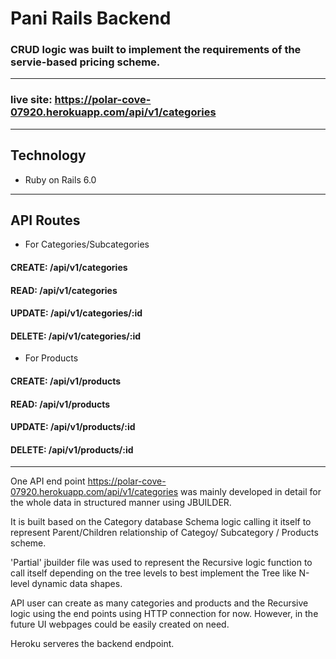 
# Pani Rails Backend

### CRUD logic was built to implement the requirements of the servie-based pricing scheme.
---
### live site: https://polar-cove-07920.herokuapp.com/api/v1/categories

---
## Technology

- Ruby on Rails 6.0
---

## API Routes 
* For Categories/Subcategories

#### CREATE: /api/v1/categories
#### READ:    /api/v1/categories
#### UPDATE:  /api/v1/categories/:id
#### DELETE:  /api/v1/categories/:id

* For Products
#### CREATE: /api/v1/products
#### READ:    /api/v1/products
#### UPDATE: /api/v1/products/:id
#### DELETE:  /api/v1/products/:id
---

One API end point
https://polar-cove-07920.herokuapp.com/api/v1/categories
 was mainly developed in detail for the whole data in structured manner using JBUILDER.

It is built based on the Category database Schema logic calling it itself to represent Parent/Children relationship of Categoy/ Subcategory / Products scheme. 

'Partial' jbuilder file was used to represent the Recursive logic function to call itself depending on the tree levels to best implement the Tree like N-level dynamic data shapes.

API user can create as many categories and products and the Recursive logic using the end points using HTTP connection for now. However, in the future UI webpages could be easily created on need.

Heroku serveres the backend endpoint.

